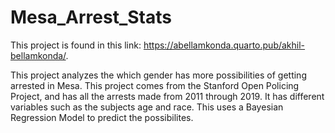 # Mesa_Arrest_Stats
This project is found in this link: https://abellamkonda.quarto.pub/akhil-bellamkonda/.

This project analyzes the which gender has more possibilities of getting arrested in Mesa.
This project comes from the Stanford Open Policing Project, and has all the arrests made from 2011 through 2019.
It has different variables such as the subjects age and race. This uses a Bayesian Regression Model to predict the possibilites.
